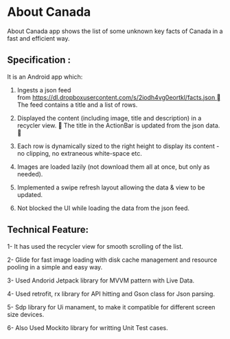 About Canada 
============

About Canada app shows the list of some unknown key facts of Canada in a fast and efficient way.

Specification :
--------------

It is an Android app which:

1. Ingests a json feed from https://dl.dropboxusercontent.com/s/2iodh4vg0eortkl/facts.json  The feed contains a title and a list of rows.

2. Displayed the content (including image, title and description) in a recycler view.  The title in the ActionBar is updated from the json data.  

3. Each row is dynamically sized to the right height to display its content - no clipping, no extraneous white-space etc. 

4. Images are loaded lazily (not download them all at once, but only as needed).

4. Implemented a swipe refresh layout allowing the data & view to be updated.

5. Not blocked the UI while loading the data from the json feed.


Technical Feature:
-----------------

1- It has used the recycler view for smooth scrolling of the list.

2- Glide for fast image loading with disk cache management and resource pooling in a simple and easy way.

3- Used Andorid Jetpack library for MVVM pattern with Live Data.

4- Used retrofit, rx library for API hitting and Gson class for Json parsing. 

5- Sdp library for Ui manament, to make it compatible for different screen size devices.

6- Also Used Mockito library for writting Unit Test cases.
